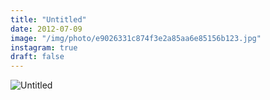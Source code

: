 ```yaml
---
title: "Untitled"
date: 2012-07-09
image: "/img/photo/e9026331c874f3e2a85aa6e85156b123.jpg"
instagram: true
draft: false
---
```


![Untitled](/img/photo/e9026331c874f3e2a85aa6e85156b123.jpg)
